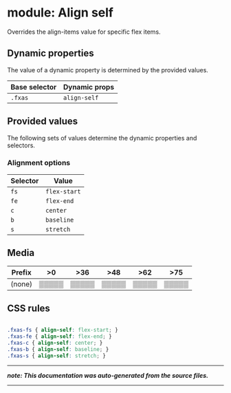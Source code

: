 # module: Align self

Overrides the align-items value for specific flex items.








## Dynamic properties
The value of a dynamic property is determined by the provided values.

| Base selector | Dynamic props |
| ------------- | ------------- |
| `.fxas` |`align-self`|





## Provided values
The following sets of values determine the dynamic properties and selectors.

### Alignment options

Selector  | Value
--------- | ---------
`fs` | `flex-start`
`fe` | `flex-end`
`c` | `center`
`b` | `baseline`
`s` | `stretch`





## Media





| Prefix  |  >0 |  >36 |  >48 |  >62 |  >75 | 
| :------:  |  :---------: |  :---------: |  :---------: |  :---------: |  :---------: | 
|  (none)  |▒▒▒▒▒|▒▒▒▒▒|▒▒▒▒▒|▒▒▒▒▒|▒▒▒▒▒|






## CSS rules
```css

.fxas-fs { align-self: flex-start; }
.fxas-fe { align-self: flex-end; }
.fxas-c { align-self: center; }
.fxas-b { align-self: baseline; }
.fxas-s { align-self: stretch; }

```

- - - - -
_**note: This documentation was auto-generated from the source files.**_
- - - - -